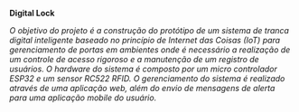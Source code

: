 ﻿**Digital Lock**

*O objetivo do projeto é a construção do protótipo de um sistema de tranca digital inteligente baseado no princípio de Internet das Coisas (IoT) para gerenciamento de portas em ambientes onde é necessário a realização de um  controle de acesso rigoroso e a manutenção de um registro de usuários. O hardware do sistema é composto por um micro controlador ESP32 e um sensor RC522 RFID. O gerenciamento do sistema é realizado através de uma aplicação web, além do envio de mensagens de alerta para uma aplicação mobile do usuário.*
